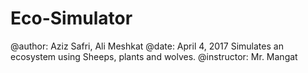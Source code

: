 # Eco-Simulator
@author: Aziz Safri, Ali Meshkat 
@date: April 4, 2017
Simulates an ecosystem using Sheeps, plants and wolves. 
@instructor: Mr. Mangat
